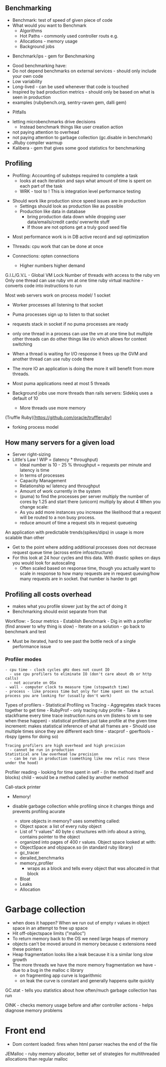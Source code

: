 ## Benchmarking
  + Benchmark: test of speed of given piece of code
  + What would you want to Benchmark
    + Algorithms
    + Hot Paths - commonly used controller routs e.g.
    + Allocations - memory usage
    + Background jobs

  - Benchmark/ips - gem for Benchmarking

  + Good benchmarking have:
  + Do not depend benchmarks on external services - should only include your own code
  + Low variability
  + Long-lived - can be used whenever that code is touched
  + Inspired by bad production metrics - should only be based on what is seen in production
  + examples (rubybench.org, sentry-raven gem, dalli gem)

  - Pitfalls
  + letting microbenchmarks drive decisions
    + Instead benchmark things like user creation action
  + not paying attention to overhead
  + not paying attention to garbage collection (gc.disable in benchmark)
  + JRuby compiler warmup
+ Kalibera - gem that gives some good statistics for benchmarking


## Profiling
+ Profiling: Accounting of substeps required to complete a task
  + looks at each iteration and says what amount of time is spent on each part of the task
  + WRK - tool to
  ! This is integration level performance testing

- Should work like production since speed issues are in production  
  + Settings should look as production like as possible
  + Production like data in database
    + bring production data down while dropping user data/emails/credit cards/ overwrite stuff
    + If those are not options get a truly good seed file

+ Most performance work is in DB active record and sql optimization


+ Threads: cpu work that can be done at once
+ Connections: opten connections
  - Higher numbers higher demand

G.I.L/G.V.L - Global VM Lock
  Number of threads with access to the ruby vm
  Only one thread can use ruby vm at one time
ruby virtual machine - converts code into instructions to run

Most web servers work on process model/ 1 socket
  + Worker processes all listening to that socket
  + Puma processes sign up to listen to that socket
  + requests stack in socket if no puma processes are ready

  + only one thread in a process can use the vm at one time but multiple other threads can do other things like i/o which allows for context switching

  + When a thread is waiting for I/O response it frees up the GVM and another thread can use ruby code there

  + The more IO an application is doing the more it will benefit from more threads.

  + Most puma applications need at most 5 threads
  + Background jobs use more threads than rails servers: Sidekiq uses a default of 10
    + More threads use more memory

(Truffle Ruby)[https://github.com/oracle/truffleruby]
* forking process model

## How many servers for a given load
  + Server right-sizing
  + Little's Law
    ! WIP = (latency * throughput)
    - Ideal number is 10 - 25 %
    throughput = requests per minute and latency is time
    - In terms of processes
    - Capacity Management
    - Relationship w/ latency and throughput
    - Amount of work currently in the system
    - (puma) to find the processes per server multiply the number of cores by 1.25 and start there (unicorn) multiply by about 4
  When you change scale:
    + As you add more instances you increase the likelihood that a request will be routed to a non busy process.
    + reduce amount of time a request sits in request queueing

  An application with predictable trends(spikes/dips) in usage is more scalable than other

  + Get to the point where adding additional processes does not decrease request queue time (across entire infosctructure)
  + For this look at 24 hour cycles and this data. With drastic spikes on days you would look for autoscaling
    + Often scaled based on response time, though you actually want to scale in response to how many requests are in request queuing/how many requests are in socket. that number is harder to get


## Profiling all costs overhead
  - makes what you profile slower just by the act of doing it
  - Benchmarking should exist separate from that

  Workflow:
    - Scour metrics
    - Establish Benchmark
    - Dig in with a profiler (find answer to why thing is slow)
    - Iterate on a solution - go back to benchmark and test
  - Must be iterated, hard to see past the bottle neck of a single performance issue

  ### Profiler modes
    - cpu time - clock cycles gHz does not count IO
      - use cpu profilers to eliminate IO (don't care about db or http calls)
      - not accurate on OSx
    - wall - computer clock to measure time (stopwatch time)
    - process - like process time but only for time spent on the actual process you are looking for (usually don't work)

  Types of profilers - Statistical Profiling vs Tracing
    - Aggregates stack traces together to get time
    - RubyProf - only tracing ruby profile
      - Take a stackframe every time trace instruction runs on vm (listens to vm to see when these happen)
    - statistical profilers just take profile at the given time increment: makes statistical inference of what all frames are
    - Should use multiple times since they are different each time
     - stacprof - gperftools - rbspy (gems for doing so)

    Tracing profilers are high overhead and high precision
      - cannot be run in production
    Statistical are low overhead low precision
      - can be run in production (something like new relic runs these under the hood)

  Profiler reading -
    looking for time spent in self - (in the method itself and blocks)
    child - would be a method called by another method

  Call-stack printer

  - Memory!
  - disable garbage collection while profiling since it changes things and prevents profiling acurate
    - store objects in memory? uses something called:
     + Object space: a list of every ruby object
      - List of "r values" 40 byte c structures with info about a string, contains pointer to the object
      - organized into pages of 400 r values.
      Object space looked at with:
      - ObjectSpace and objspace.so (in standard ruby library)
      - gc_tracer
      - derailed_benchmarks
      - memory_profiler
        - wraps as a block and tells every object that was allocated in that block

    + Bloat
    + Leaks
    + Allocation

  # Garbage collection
  - when does it happen? When we run out of empty r values in object space in an attempt to free up space
  - Hit off-objectspace limits ("malloc")
  - To return memory back to the OS we need large heaps of memory
  - objects can't be moved around in memory because c extensions need these pointers
  - Heap fragmentation looks like a leak because it is a similar long slow growth
  - The more threads we have the more memory fragmentation we have - due to a bug in the malloc c library
    - on fragmenting app curve is logarithmic
    - on leak the curve is constant and generally happens quite quickly

  GC.stat - tells you statistics about how often/much garbage collection has run

  OINK - checks memory usage before and after controller actions - helps diagnose memory problems


# Front end
  - Dom content loaded: fires when html parser reaches the end of the file


JEMalloc - ruby memory allocator, better set of strategies for multithreaded allocations than regular malloc

